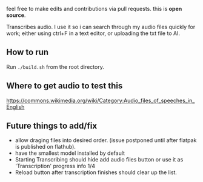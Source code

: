 feel free to make edits and contributions via pull requests. this is **open source**.

Transcribes audio. I use it so i can search through my audio files quickly for work; either using ctrl+F in a text editor, or uploading the txt file to AI.

## How to run

Run `./build.sh` from the root directory.

## Where to get audio to test this

https://commons.wikimedia.org/wiki/Category:Audio_files_of_speeches_in_English

## Future things to add/fix

* allow draging files into desired order. (issue postponed until after flatpak is published on flathub).
* have the smallest model installed by default
* Starting Transcribing should hide add audio files button or use it as 'Transcription' progress info 1/4
* Reload button after transcription finishes should clear up the list.
